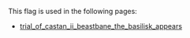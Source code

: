 This flag is used in the following pages:
 - [trial_of_castan_ii_beastbane_the_basilisk_appears](../events/trial_of_castan_ii_beastbane_the_basilisk_appears.md)
